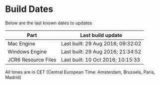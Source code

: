 # Build Dates

Below are the last known dates to updates

Part | Last build update
-----|-----
Mac Engine | Last built: 29 Aug 2016; 09:32:02
Windows Engine | Last built: 29 Aug 2016; 21:34:52
JCR6 Resource Files | Last built: 10 Oct 2016; 10:15:33
All times are in CET (Central European Time: Amsterdam, Brussels, Paris, Madrid)



